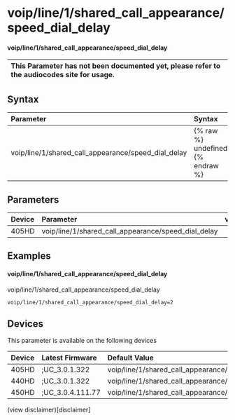 ﻿---
description: voip/line/1/shared_call_appearance/speed_dial_delay
search:
    keywords: ['voip','line','1','shared_call_appearance','speed_dial_delay']
---

# voip/line/1/shared_call_appearance/speed_dial_delay

#### voip/line/1/shared_call_appearance/speed_dial_delay


| This Parameter has not been documented yet, please refer to the audiocodes site for usage.  |
| :--- |

## Syntax
| Parameter | Syntax |
| :--- | :--- |
|voip/line/1/shared_call_appearance/speed_dial_delay | {% raw %} undefined {% endraw %} |

## Parameters
|Device|Parameter|value|Description|
|:---|:---|:---|:---|
| 405HD | voip/line/1/shared_call_appearance/speed_dial_delay |  |  |

## Examples
#### voip/line/1/shared_call_appearance/speed_dial_delay

voip/line/1/shared_call_appearance/speed_dial_delay

```
voip/line/1/shared_call_appearance/speed_dial_delay=2
```

## Devices
This parameter is available on the following devices

| Device | Latest Firmware | Default Value |
|:---|:---|:---|
| 405HD | ;UC_3.0.1.322 | voip/line/1/shared_call_appearance/speed_dial_delay=2 
| 440HD | ;UC_3.0.1.322 | voip/line/1/shared_call_appearance/speed_dial_delay=2 
| 450HD | ;UC_3.0.4.111.77 | voip/line/1/shared_call_appearance/speed_dial_delay=2 

(view disclaimer)[disclaimer]
